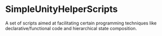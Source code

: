 # SimpleUnityHelperScripts
 
A set of scripts aimed at facilitating certain programming techniques like declarative/functional code and hierarchical state composition.
